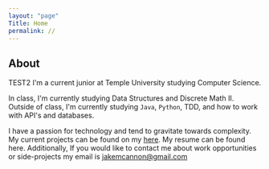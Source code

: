 ```yaml
---
layout: "page"
Title: Home
permalink: //
---
```

## About
TEST2 I'm a current junior at Temple University studying Computer Science.

In class, I'm currently studying Data Structures and Discrete Math II. Outside of class, I'm currently studying <code>Java</code>, <code>Python</code>, TDD, and how to work with API's and databases.

I have a passion for technology and tend to gravitate towards complexity. My current projects can be found on my [here](https://github.com/jakemcannon). My resume can be found here. Additionally, If you would like to contact me about work opportunities or side-projects my email is jakemcannon@gmail.com
